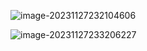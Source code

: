 ![image-20231127232104606](http://s4sfbfeub.hn-bkt.clouddn.com/202311272328874.png)

![image-20231127233206227](http://s4sfbfeub.hn-bkt.clouddn.com/202311272332291.png)